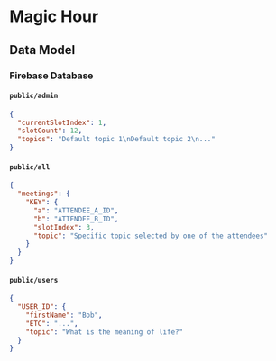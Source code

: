 # Magic Hour

## Data Model

### Firebase Database

#### `public/admin`

```json
{
  "currentSlotIndex": 1,
  "slotCount": 12,
  "topics": "Default topic 1\nDefault topic 2\n..."
}
```

#### `public/all`

```json
{
  "meetings": {
    "KEY": {
      "a": "ATTENDEE_A_ID",
      "b": "ATTENDEE_B_ID",
      "slotIndex": 3,
      "topic": "Specific topic selected by one of the attendees"
    }
  }
}
```

#### `public/users`

```json
{
  "USER_ID": {
    "firstName": "Bob",
    "ETC": "...",
    "topic": "What is the meaning of life?"
  }
}
```

